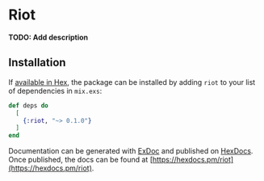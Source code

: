 # Riot

**TODO: Add description**

## Installation

If [available in Hex](https://hex.pm/docs/publish), the package can be installed
by adding `riot` to your list of dependencies in `mix.exs`:

```elixir
def deps do
  [
    {:riot, "~> 0.1.0"}
  ]
end
```

Documentation can be generated with [ExDoc](https://github.com/elixir-lang/ex_doc)
and published on [HexDocs](https://hexdocs.pm). Once published, the docs can
be found at [https://hexdocs.pm/riot](https://hexdocs.pm/riot).

